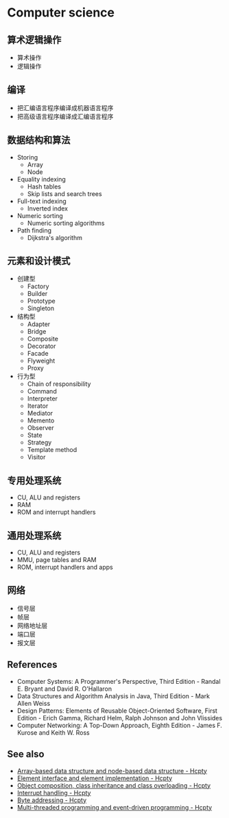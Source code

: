 # Computer science

## 算术逻辑操作

- 算术操作
- 逻辑操作

## 编译

- 把汇编语言程序编译成机器语言程序
- 把高级语言程序编译成汇编语言程序

## 数据结构和算法

- Storing
  - Array
  - Node
- Equality indexing
  - Hash tables
  - Skip lists and search trees
- Full-text indexing
  - Inverted index
- Numeric sorting
  - Numeric sorting algorithms
- Path finding
  - Dijkstra's algorithm

## 元素和设计模式

- 创建型
  - Factory
  - Builder
  - Prototype
  - Singleton
- 结构型
  - Adapter
  - Bridge
  - Composite
  - Decorator
  - Facade
  - Flyweight
  - Proxy
- 行为型
  - Chain of responsibility
  - Command
  - Interpreter
  - Iterator
  - Mediator
  - Memento
  - Observer
  - State
  - Strategy
  - Template method
  - Visitor

## 专用处理系统

- CU, ALU and registers
- RAM
- ROM and interrupt handlers

## 通用处理系统

- CU, ALU and registers
- MMU, page tables and RAM
- ROM, interrupt handlers and apps

## 网络

- 信号层
- 帧层
- 网络地址层
- 端口层
- 报文层

## References

- Computer Systems: A Programmer's Perspective, Third Edition - Randal E. Bryant and David R. O'Hallaron
- Data Structures and Algorithm Analysis in Java, Third Edition - Mark Allen Weiss
- Design Patterns: Elements of Reusable Object-Oriented Software, First Edition - Erich Gamma, Richard Helm, Ralph Johnson and John Vlissides
- Computer Networking: A Top-Down Approach, Eighth Edition - James F. Kurose and Keith W. Ross

## See also

- [Array-based data structure and node-based data structure - Hcpty](https://github.com/Hcpty/array-based-data-structure-and-node-based-data-structure)
- [Element interface and element implementation - Hcpty](https://github.com/Hcpty/element-interface-and-element-implementation)
- [Object composition, class inheritance and class overloading - Hcpty](https://github.com/Hcpty/object-composition-class-inheritance-and-class-overloading)
- [Interrupt handling - Hcpty](https://github.com/Hcpty/interrupt-handling)
- [Byte addressing - Hcpty](https://github.com/Hcpty/byte-addressing)
- [Multi-threaded programming and event-driven programming - Hcpty](https://github.com/Hcpty/multi-threaded-programming-and-event-driven-programming)
